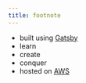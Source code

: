 ```yaml
---
title: footnote
---
```


* built using [Gatsby](https://www.gatsbyjs.org/)
* learn
* create
* conquer
* hosted on [AWS](https://aws.amazon.com/)
